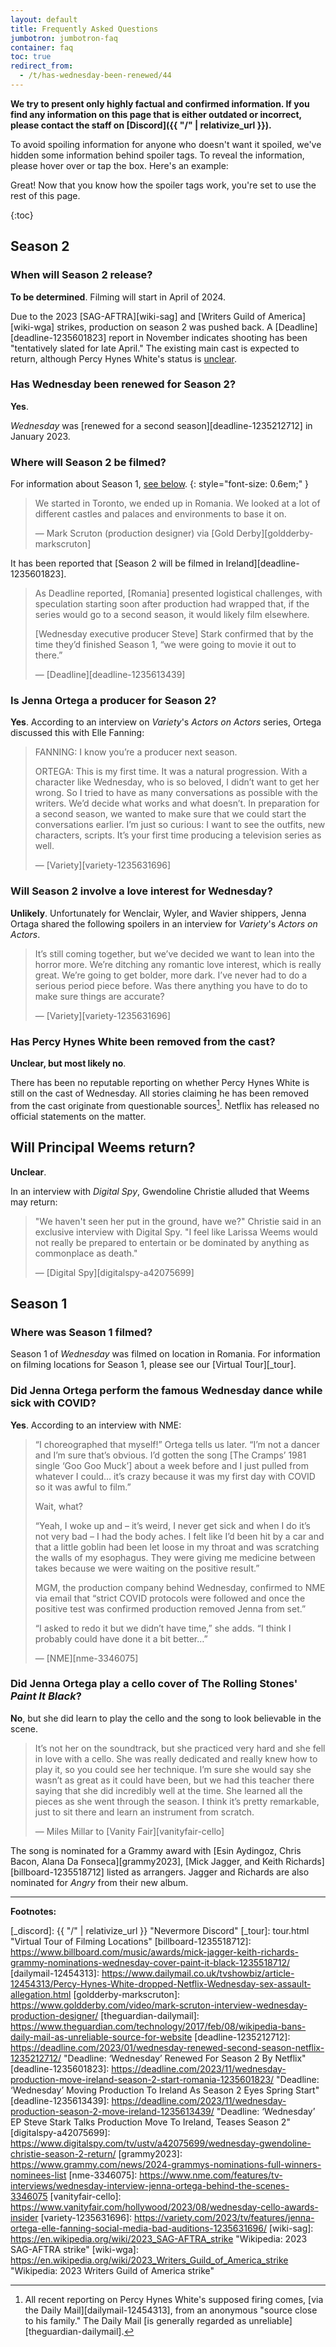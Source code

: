 ```yaml
---
layout: default
title: Frequently Asked Questions
jumbotron: jumbotron-faq
container: faq
toc: true
redirect_from:
  - /t/has-wednesday-been-renewed/44
---
```


**We try to present only highly factual and confirmed information. If you find any information on this page that is either outdated or incorrect, please contact the staff on [Discord]({{ "/" | relativize_url }}).**

To avoid spoiling information for anyone who doesn't want it spoiled, we've hidden some information behind spoiler tags. To reveal the information, please hover over or tap the box. Here's an example:

<div class="spoiler"><div markdown="1">

Great! Now that you know how the spoiler tags work, you're set to use the rest of this page.

</div></div>

{:toc}

## Season 2

### When will Season 2 release?

**To be determined**. Filming will start in April of 2024.

Due to the 2023 [SAG-AFTRA][wiki-sag] and [Writers Guild of America][wiki-wga] strikes, production on season 2 was pushed back. A [Deadline][deadline-1235601823] report in November indicates shooting has been "tentatively slated for late April." The existing main cast is expected to return, although Percy Hynes White's status is [unclear](#has-percy-hynes-white-been-removed-from-the-cast).

### Has Wednesday been renewed for Season 2?

**Yes**.

*Wednesday* was [renewed for a second season][deadline-1235212712] in January 2023.

### Where will Season 2 be filmed?

For information about Season 1, [see below](#where-was-season-1-filmed).
{: style="font-size: 0.6em;" }

> We started in Toronto, we ended up in Romania. We looked at a lot of different castles and palaces and environments to base it on.
> 
> &mdash; Mark Scruton (production designer) via [Gold Derby][goldderby-markscruton]

It has been reported that [Season 2 will be filmed in Ireland][deadline-1235601823].

> As Deadline reported, \[Romania\] presented logistical challenges, with speculation starting soon after production had wrapped that, if the series would go to a second season, it would likely film elsewhere.
> 
> \[Wednesday executive producer Steve\] Stark confirmed that by the time they’d finished Season 1, “we were going to movie it out to there.”
> 
> &mdash; [Deadline][deadline-1235613439]

### Is Jenna Ortega a producer for Season 2?

**Yes**. According to an interview on *Variety*'s *Actors on Actors* series, Ortega discussed this with Elle Fanning:

> FANNING: I know you’re a producer next season.
> 
> ORTEGA: This is my first time. It was a natural progression. With a character like Wednesday, who is so beloved, I didn’t want to get her wrong. So I tried to have as many conversations as possible with the writers. We’d decide what works and what doesn’t. In preparation for a second season, we wanted to make sure that we could start the conversations earlier. I’m just so curious: I want to see the outfits, new characters, scripts. It’s your first time producing a television series as well.
> 
> &mdash; [Variety][variety-1235631696]

### Will Season 2 involve a love interest for Wednesday?

<div class="spoiler"><div markdown="1">

**Unlikely**. Unfortunately for Wenclair, Wyler, and Wavier shippers, Jenna Ortaga shared the following spoilers in an interview for *Variety*'s *Actors on Actors*.

> It’s still coming together, but we’ve decided we want to lean into the horror more. We’re ditching any romantic love interest, which is really great. We’re going to get bolder, more dark. I’ve never had to do a serious period piece before. Was there anything you have to do to make sure things are accurate?
> 
> &mdash; [Variety][variety-1235631696]

</div></div>

### Has Percy Hynes White been removed from the cast?

**Unclear, but most likely no**.

There has been no reputable reporting on whether Percy Hynes White is still on the cast of Wednesday. All stories claiming he has been removed from the cast originate from questionable sources[^1]. Netflix has released no official statements on the matter.

## Will Principal Weems return?

**Unclear**.

<div class="spoiler"><div markdown="1">

In an interview with *Digital Spy*, Gwendoline Christie alluded that Weems may return:

> "We haven't seen her put in the ground, have we?" Christie said in an exclusive interview with Digital Spy. "I feel like Larissa Weems would not really be prepared to entertain or be dominated by anything as commonplace as death."
> 
> &mdash; [Digital Spy][digitalspy-a42075699]

</div></div>

## Season 1

### Where was Season 1 filmed?

Season 1 of *Wednesday* was filmed on location in Romania. For information on filming locations for Season 1, please see our [Virtual Tour][_tour].

### Did Jenna Ortega perform the famous Wednesday dance while sick with COVID?

**Yes**. According to an interview with NME:

>  “I choreographed that myself!” Ortega tells us later. “I’m not a dancer and I’m sure that’s obvious. I’d gotten the song [The Cramps’ 1981 single ‘Goo Goo Muck’] about a week before and I just pulled from whatever I could… it’s crazy because it was my first day with COVID so it was awful to film.”
> 
> Wait, what?
> 
> “Yeah, I woke up and – it’s weird, I never get sick and when I do it’s not very bad – I had the body aches. I felt like I’d been hit by a car and that a little goblin had been let loose in my throat and was scratching the walls of my esophagus. They were giving me medicine between takes because we were waiting on the positive result.”
> 
> MGM, the production company behind Wednesday, confirmed to NME via email that “strict COVID protocols were followed and once the positive test was confirmed production removed Jenna from set.”
> 
> “I asked to redo it but we didn’t have time,” she adds. “I think I probably could have done it a bit better…”
> 
> &mdash; [NME][nme-3346075]

### Did Jenna Ortega play a cello cover of The Rolling Stones' *Paint It Black*?

**No**, but she did learn to play the cello and the song to look believable in the scene.

> It’s not her on the soundtrack, but she practiced very hard and she fell in love with a cello. She was really dedicated and really knew how to play it, so you could see her technique. I’m sure she would say she wasn’t as great as it could have been, but we had this teacher there saying that she did incredibly well at the time. She learned all the pieces as she went through the season. I think it’s pretty remarkable, just to sit there and learn an instrument from scratch.
> 
> &mdash; Miles Millar to [Vanity Fair][vanityfair-cello]

The song is nominated for a Grammy award with [Esin Aydingoz, Chris Bacon, Alana Da Fonseca][grammy2023], [Mick Jagger, and Keith Richards][billboard-1235518712] listed as arrangers. Jagger and Richards are also nominated for *Angry* from their new album.

---

**Footnotes:**

[^1]: All recent reporting on Percy Hynes White's supposed firing comes, [via the Daily Mail][dailymail-12454313], from an anonymous "source close to his family." The Daily Mail [is generally regarded as unreliable][theguardian-dailymail].

[_discord]: {{ "/" | relativize_url }} "Nevermore Discord"
[_tour]: tour.html "Virtual Tour of Filming Locations"
[billboard-1235518712]: https://www.billboard.com/music/awards/mick-jagger-keith-richards-grammy-nominations-wednesday-cover-paint-it-black-1235518712/
[dailymail-12454313]: https://www.dailymail.co.uk/tvshowbiz/article-12454313/Percy-Hynes-White-dropped-Netflix-Wednesday-sex-assault-allegation.html
[goldderby-markscruton]: https://www.goldderby.com/video/mark-scruton-interview-wednesday-production-designer/
[theguardian-dailymail]: https://www.theguardian.com/technology/2017/feb/08/wikipedia-bans-daily-mail-as-unreliable-source-for-website
[deadline-1235212712]: https://deadline.com/2023/01/wednesday-renewed-second-season-netflix-1235212712/ "Deadline: ‘Wednesday’ Renewed For Season 2 By Netflix"
[deadline-1235601823]: https://deadline.com/2023/11/wednesday-production-move-ireland-season-2-start-romania-1235601823/ "Deadline: ‘Wednesday’ Moving Production To Ireland As Season 2 Eyes Spring Start"
[deadline-1235613439]: https://deadline.com/2023/11/wednesday-production-season-2-move-ireland-1235613439/ "Deadline: ‘Wednesday’ EP Steve Stark Talks Production Move To Ireland, Teases Season 2"
[digitalspy-a42075699]: https://www.digitalspy.com/tv/ustv/a42075699/wednesday-gwendoline-christie-season-2-return/
[grammy2023]: https://www.grammy.com/news/2024-grammys-nominations-full-winners-nominees-list
[nme-3346075]: https://www.nme.com/features/tv-interviews/wednesday-interview-jenna-ortega-behind-the-scenes-3346075
[vanityfair-cello]: https://www.vanityfair.com/hollywood/2023/08/wednesday-cello-awards-insider
[variety-1235631696]: https://variety.com/2023/tv/features/jenna-ortega-elle-fanning-social-media-bad-auditions-1235631696/
[wiki-sag]: https://en.wikipedia.org/wiki/2023_SAG-AFTRA_strike "Wikipedia: 2023 SAG-AFTRA strike"
[wiki-wga]: https://en.wikipedia.org/wiki/2023_Writers_Guild_of_America_strike "Wikipedia: 2023 Writers Guild of America strike"